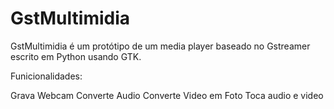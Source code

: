GstMultimidia
=============

GstMultimidia é um protótipo de um media player baseado no Gstreamer escrito em Python usando GTK.

Funicionalidades:

Grava Webcam
Converte Audio
Converte Video em Foto
Toca audio e video
